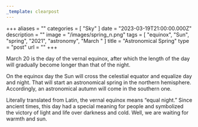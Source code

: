```yaml
---
_template: clearpost
---
```



+++
aliases = ""
categories = [ "Sky" ]
date = "2023-03-19T21:00:00.000Z"
description = ""
image = "/images/spring_n.png"
tags = [ "equinox", "Sun", "spring", "2021", "astronomy", "March " ]
title = "Astronomical Spring"
type = "post"
url = ""
+++


March 20 is the day of the vernal equinox, after which the length of the day will gradually become longer than that of the night.

On the equinox day the Sun will cross the celestial equator and equalize day and night. That will start an astronomical spring in the northern hemisphere. Accordingly, an astronomical autumn will come in the southern one.

Literally translated from Latin, the vernal equinox means “equal night.” Since ancient times, this day had a special meaning for people and symbolized the victory of light and life over darkness and cold. Well, we are waiting for warmth and sun.
